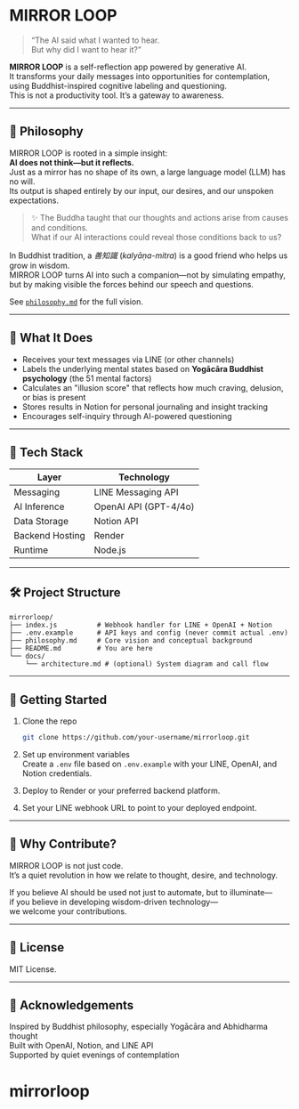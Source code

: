 # MIRROR LOOP

> “The AI said what I wanted to hear.  
> But why did I want to hear it?”

**MIRROR LOOP** is a self-reflection app powered by generative AI.  
It transforms your daily messages into opportunities for contemplation, using Buddhist-inspired cognitive labeling and questioning.  
This is not a productivity tool. It’s a gateway to awareness.

---

## 🧭 Philosophy

MIRROR LOOP is rooted in a simple insight:  
**AI does not think—but it reflects.**  
Just as a mirror has no shape of its own, a large language model (LLM) has no will.  
Its output is shaped entirely by our input, our desires, and our unspoken expectations.

> ✨ The Buddha taught that our thoughts and actions arise from causes and conditions.  
> What if our AI interactions could reveal those conditions back to us?

In Buddhist tradition, a *善知識* (*kalyāṇa-mitra*) is a good friend who helps us grow in wisdom.  
MIRROR LOOP turns AI into such a companion—not by simulating empathy, but by making visible the forces behind our speech and questions.

See [`philosophy.md`](./philosophy.md) for the full vision.

---

## 🧠 What It Does

- Receives your text messages via LINE (or other channels)
- Labels the underlying mental states based on **Yogācāra Buddhist psychology** (the 51 mental factors)
- Calculates an "illusion score" that reflects how much craving, delusion, or bias is present
- Stores results in Notion for personal journaling and insight tracking
- Encourages self-inquiry through AI-powered questioning

---

## 🔧 Tech Stack

| Layer           | Technology            |
| --------------- | --------------------- |
| Messaging       | LINE Messaging API    |
| AI Inference    | OpenAI API (GPT-4/4o) |
| Data Storage    | Notion API            |
| Backend Hosting | Render                |
| Runtime         | Node.js               |

---

## 🛠️ Project Structure

```
mirrorloop/
├── index.js          # Webhook handler for LINE + OpenAI + Notion
├── .env.example      # API keys and config (never commit actual .env)
├── philosophy.md     # Core vision and conceptual background
├── README.md         # You are here
└── docs/
    └── architecture.md # (optional) System diagram and call flow
```

---

## 🚀 Getting Started

1. Clone the repo  
   ```bash
   git clone https://github.com/your-username/mirrorloop.git
   ```

2. Set up environment variables  
   Create a `.env` file based on `.env.example` with your LINE, OpenAI, and Notion credentials.

3. Deploy to Render or your preferred backend platform.

4. Set your LINE webhook URL to point to your deployed endpoint.

---

## 🤝 Why Contribute?

MIRROR LOOP is not just code.  
It’s a quiet revolution in how we relate to thought, desire, and technology.

If you believe AI should be used not just to automate, but to illuminate—  
if you believe in developing wisdom-driven technology—  
we welcome your contributions.

---

## 📄 License

MIT License.

---

## 🙏 Acknowledgements

Inspired by Buddhist philosophy, especially Yogācāra and Abhidharma thought  
Built with OpenAI, Notion, and LINE API  
Supported by quiet evenings of contemplation
# mirrorloop
